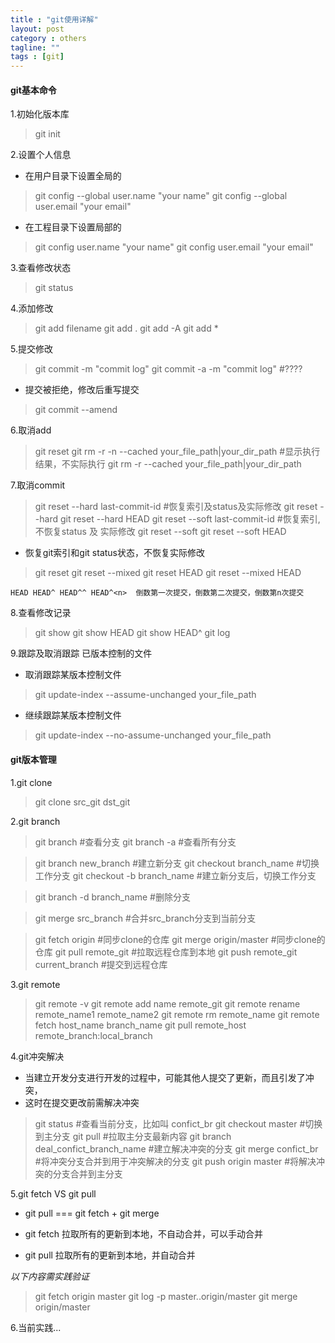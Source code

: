 ```yaml
---
title : "git使用详解"
layout: post
category : others
tagline: ""
tags : [git]
---
```



#### git基本命令

1.初始化版本库

>	git init

2.设置个人信息

*	在用户目录下设置全局的

>	git config --global user.name "your name"
>	git config --global user.email "your email"

*	在工程目录下设置局部的

>	git config user.name "your name"
>	git config user.email "your email"

3.查看修改状态

>	git status

4.添加修改

>	git add filename
>	git add .
>	git add -A
>	git add *

5.提交修改

>	git commit -m "commit log"
>	git commit -a -m "commit log"		#????

*	提交被拒绝，修改后重写提交

>	git commit --amend

6.取消add

>	git reset
>	git rm -r -n --cached  your_file_path|your_dir_path		#显示执行结果，不实际执行
>	git rm -r --cached  your_file_path|your_dir_path

7.取消commit

>	git reset --hard last-commit-id						#恢复索引及status及实际修改
>	git reset --hard				git reset --hard HEAD
>	git reset --soft last-commit-id						#恢复索引,不恢复status 及 实际修改
>	git reset --soft				git reset --soft HEAD

*	恢复git索引和git status状态，不恢复实际修改

>	git reset		git reset --mixed		git reset HEAD			git reset --mixed HEAD

	HEAD HEAD^ HEAD^^ HEAD^<n>	倒数第一次提交，倒数第二次提交，倒数第n次提交


8.查看修改记录

>	git show
>	git show HEAD
>	git show HEAD^
>	git log


9.跟踪及取消跟踪 已版本控制的文件

*	取消跟踪某版本控制文件

>	git update-index --assume-unchanged your_file_path

*	继续跟踪某版本控制文件

>	git update-index --no-assume-unchanged your_file_path


#### git版本管理

1.git clone

>	git clone src_git dst_git

2.git branch

>	git branch					#查看分支
>	git branch -a				#查看所有分支  

>	git branch new_branch		#建立新分支
>	git checkout branch_name	#切换工作分支
>	git checkout -b branch_name	#建立新分支后，切换工作分支  

>	git branch -d branch_name	#删除分支  

>	git merge src_branch		#合并src_branch分支到当前分支  

>	git fetch origin			#同步clone的仓库
>	git merge origin/master		#同步clone的仓库
>	git pull remote_git			#拉取远程仓库到本地
>	git push remote_git current_branch	#提交到远程仓库

3.git remote

>	git remote -v
>	git remote add name remote_git
>	git remote rename remote_name1 remote_name2
>	git remote rm remote_name
>	git remote fetch host_name branch_name
>	git pull remote_host remote_branch:local_branch


4.git冲突解决

*	当建立开发分支进行开发的过程中，可能其他人提交了更新，而且引发了冲突，  
*	这时在提交更改前需解决冲突

>	git status				#查看当前分支，比如叫 confict_br
>	git checkout master		#切换到主分支
>	git pull				#拉取主分支最新内容
>	git branch	deal_confict_branch_name		#建立解决冲突的分支
>	git merge confict_br	#将冲突分支合并到用于冲突解决的分支
>	git push origin master	#将解决冲突的分支合并到主分支


5.git fetch  VS  git pull

*	git pull === git fetch + git merge

*	git fetch  拉取所有的更新到本地，不自动合并，可以手动合并
*	git pull 拉取所有的更新到本地，并自动合并

*以下内容需实践验证*
>	git fetch origin master
>	git log -p master..origin/master
>	git merge origin/master

6.当前实践...


